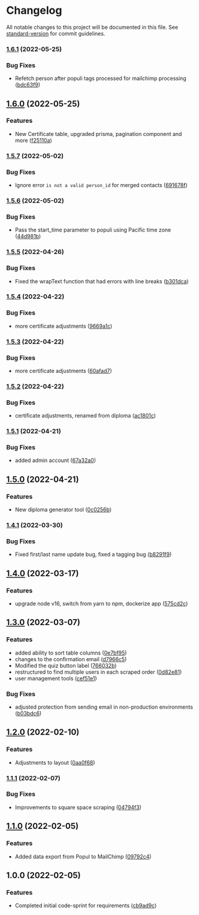 # Changelog

All notable changes to this project will be documented in this file. See [standard-version](https://github.com/conventional-changelog/standard-version) for commit guidelines.

### [1.6.1](https://github.com/claytonfbell/ondemand-mnw/compare/v1.6.0...v1.6.1) (2022-05-25)


### Bug Fixes

* Refetch person after populi tags processed for mailchimp processing ([bdc63f9](https://github.com/claytonfbell/ondemand-mnw/commit/bdc63f9f8da7ebbfde5be5b34cb6e6fc03538d57))

## [1.6.0](https://github.com/claytonfbell/ondemand-mnw/compare/v1.5.7...v1.6.0) (2022-05-25)


### Features

* New Certificate table, upgraded prisma, pagination component and more ([f25110a](https://github.com/claytonfbell/ondemand-mnw/commit/f25110a444c6f8ecb4abbfae2e57bac80fdb0d3b))

### [1.5.7](https://github.com/claytonfbell/ondemand-mnw/compare/v1.5.6...v1.5.7) (2022-05-02)


### Bug Fixes

* Ignore error `is not a valid person_id` for merged contacts ([691678f](https://github.com/claytonfbell/ondemand-mnw/commit/691678fcfd37ef4527ee5b702b3b482b3a86901d))

### [1.5.6](https://github.com/claytonfbell/ondemand-mnw/compare/v1.5.5...v1.5.6) (2022-05-02)


### Bug Fixes

* Pass the start_time parameter to populi using Pacific time zone ([44d981b](https://github.com/claytonfbell/ondemand-mnw/commit/44d981bc8f7de6568ee288e185c7adb9e492ebdb))

### [1.5.5](https://github.com/claytonfbell/ondemand-mnw/compare/v1.5.4...v1.5.5) (2022-04-26)


### Bug Fixes

* Fixed the wrapText function that had errors with line breaks ([b301dca](https://github.com/claytonfbell/ondemand-mnw/commit/b301dca97d2e4f8d7bf3120aaf758496caf44181))

### [1.5.4](https://github.com/claytonfbell/ondemand-mnw/compare/v1.5.3...v1.5.4) (2022-04-22)


### Bug Fixes

* more certificate adjustments ([9669a1c](https://github.com/claytonfbell/ondemand-mnw/commit/9669a1ce3d016096fdeea35f65367c13ae512010))

### [1.5.3](https://github.com/claytonfbell/ondemand-mnw/compare/v1.5.2...v1.5.3) (2022-04-22)


### Bug Fixes

* more certificate adjustments ([60afad7](https://github.com/claytonfbell/ondemand-mnw/commit/60afad72dc5866cdf0f12ac9f32370963bc15195))

### [1.5.2](https://github.com/claytonfbell/ondemand-mnw/compare/v1.5.1...v1.5.2) (2022-04-22)


### Bug Fixes

* certificate adjustments, renamed from diploma ([ac1801c](https://github.com/claytonfbell/ondemand-mnw/commit/ac1801c8d2aef4aec44b6ce6d51ff40d29497105))

### [1.5.1](https://github.com/claytonfbell/ondemand-mnw/compare/v1.5.0...v1.5.1) (2022-04-21)


### Bug Fixes

* added admin account ([67a32a0](https://github.com/claytonfbell/ondemand-mnw/commit/67a32a085440322a4dd5b0fb1d0ad63dc74fb63e))

## [1.5.0](https://github.com/claytonfbell/ondemand-mnw/compare/v1.4.1...v1.5.0) (2022-04-21)


### Features

* New diploma generator tool ([0c0256b](https://github.com/claytonfbell/ondemand-mnw/commit/0c0256b2e6de585509836fc5babdf9c761479712))

### [1.4.1](https://github.com/claytonfbell/ondemand-mnw/compare/v1.4.0...v1.4.1) (2022-03-30)


### Bug Fixes

* Fixed first/last name update bug, fixed a tagging bug ([b8291f9](https://github.com/claytonfbell/ondemand-mnw/commit/b8291f94ce2e884003cdbd87f073b4aa1ff3120b))

## [1.4.0](https://github.com/claytonfbell/ondemand-mnw/compare/v1.3.0...v1.4.0) (2022-03-17)


### Features

* upgrade node v16, switch from yarn to npm, dockerize app ([575cd2c](https://github.com/claytonfbell/ondemand-mnw/commit/575cd2c8ee3fc56c2c54051a30db6907185b576c))

## [1.3.0](https://github.com/claytonfbell/ondemand-mnw/compare/v1.2.0...v1.3.0) (2022-03-07)


### Features

* added ability to sort table columns ([0e7bf95](https://github.com/claytonfbell/ondemand-mnw/commit/0e7bf95bd3920af896481df733017d2183278138))
* changes to the confirmation email ([d7966c5](https://github.com/claytonfbell/ondemand-mnw/commit/d7966c54338fcc5eb5945db90e03d1511c8cbd99))
* Modified the quiz button label ([766032b](https://github.com/claytonfbell/ondemand-mnw/commit/766032bb4785af43b434d4b21925fa594e0789a7))
* restructured to find multiple users in each scraped order ([0d82e81](https://github.com/claytonfbell/ondemand-mnw/commit/0d82e81276738496e904f72b8d327fe41fa3ff38))
* user management tools ([cef51e1](https://github.com/claytonfbell/ondemand-mnw/commit/cef51e15bef5ef6a4cebf0d3a7b5e26a506389ca))


### Bug Fixes

* adjusted protection from sending email in non-production environments ([b03bdc6](https://github.com/claytonfbell/ondemand-mnw/commit/b03bdc6ba9d1b872ee03e9a505b8b41a66163a55))

## [1.2.0](https://github.com/claytonfbell/ondemand-mnw/compare/v1.1.1...v1.2.0) (2022-02-10)


### Features

* Adjustments to layout ([0aa0f68](https://github.com/claytonfbell/ondemand-mnw/commit/0aa0f68617e37110256deb46a8a75a8746907a54))

### [1.1.1](https://github.com/claytonfbell/ondemand-mnw/compare/v1.1.0...v1.1.1) (2022-02-07)


### Bug Fixes

* Improvements to square space scraping ([04794f3](https://github.com/claytonfbell/ondemand-mnw/commit/04794f3edfa7fe31700dbffda2ad2bb7db38dd0b))

## [1.1.0](https://github.com/claytonfbell/ondemand-mnw/compare/v1.0.0...v1.1.0) (2022-02-05)


### Features

* Added data export from Popul to MailChimp ([09792c4](https://github.com/claytonfbell/ondemand-mnw/commit/09792c49abbdb3c05fc02145d0126e07cc5fd098))

## 1.0.0 (2022-02-05)


### Features

* Completed initial code-sprint for requirements ([cb9ad9c](https://github.com/claytonfbell/ondemand-mnw/commit/cb9ad9cde5a985fa3be3a983b2190552f9d42fc8))
